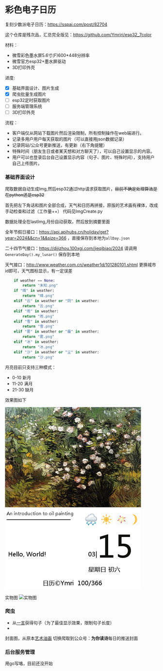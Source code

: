 # 彩色电子日历

复刻少数派电子日历：https://sspai.com/post/82704

这个仓库是残次品，汇总完全版见：https://github.com/Ymriri/esp32_7color

材料：

* 微雪彩色墨水屏5.6寸(F)600*448分辨率
* 微雪官方esp32+墨水屏驱动
* 3D打印外壳

进度:

* [x] 基础界面设计、图片生成
* [x] 爬虫批量生成图片
* [ ] esp32定时获取图片
* [ ] 服务端管理系统
* [ ] 3D打印外壳

流程：

* 客户端仅从网站下载图片然后渲染限制，所有控制操作在web端进行。
* 记录多用户用户每天获取的图片（可以直接用json数据记录）
* 记录网站/公众号更新推送，有更新（右下角提醒）
* 特殊时间（朋友生日或者某天想和对方聊天了），可以自己设置显示的内容。
* 用户可以也登录后台自己设置显示内容（句子、图片、特殊时间），支持用户自己上传图片。

### 基础界面设计

爬取数据自动生成Img,然后esp32通过http请求获取图片，~~目前不确定处理算法是在python还是esp32~~

首先把左下角话和图片全部合成，天气和日历再拼接，原版的艺术画有裸体，改成手动检查和过滤（工作量++）
代码见ImgCreate.py

数据处理全在lastImg,月份自动获取，然后放到摘要里面

全年节假日接口：https://api.apihubs.cn/holiday/get?year=2024&&cn=1&&size=366 ，直接保存到本地为`allDay.json`

二十四节气接口：https://dijizhou.100xgj.com/jieqibiao/2024 请调用`GenerateDay().my_lunar()` 保存到本地

天气接口：http://www.weather.com.cn/weather1d/101280101.shtml 更换城市id即可，天气图标显示，有一定误差

```python
    if weather == None:
        return "未知.png"
    if "晴" in weather:
        return "晴.png"
    elif "云" in weather or "阴" in weather:
        return "云.png"
    elif "雨" in weather:
        return "雨.png"
    elif "雪" in weather:
        return "雪.png"
    elif "雾" in weather or "霾" in weather:
        return "雾.png"
    elif "冰" in weather:
        return "冰.png"
    elif "沙" in weather or "尘" in weather:
        return "沙.png"
```
月亮目前只支持三种模式：
* 0-10 新月
* 11-20 满月
* 21-30 缺月

效果图如下

![效果图](./out/test_0.png)

实物图
![实物图](out/showImg.png)

### 爬虫

* 从[一言](https://developer.hitokoto.cn/sentence/demo.html)获得句子（为了最佳显示效果，限制句子长度）
*
封面图，从原本[艺术油画](http://en.most-famous-paintings.com/MostFamousPaintings.nsf/ListOfTop1000MostPopularPainting?OpenForm)
切换爬取到公众号：**为你读诗**每日的推送封面

### 后台服务管理

用go写咯，目前还没开始


